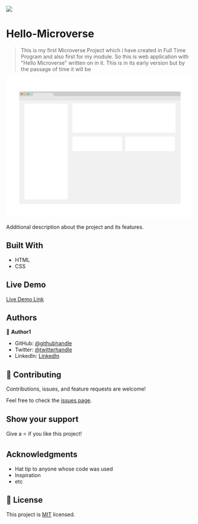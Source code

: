 ![](https://img.shields.io/badge/Microverse-blueviolet)

# Hello-Microverse

> This is my first Microverse Project which i have created in Full Time Program and also first for my module. So this
  is web application with "Hello Microverse" written on in it. This is in its early version but by the passage of time 
  it will be 

![screenshot](./app_screenshot.png)

Additional description about the project and its features.

## Built With

- HTML
- CSS

## Live Demo

[Live Demo Link](https://livedemo.com)

## Authors

👤 **Author1**

- GitHub: [@githubhandle](https://github.com/HAMMAS-SALEEM)
- Twitter: [@twitterhandle](https://twitter.com/HammasSaleem4)
- LinkedIn: [LinkedIn](www.linkedin.com/in/hammas-saleem-407)


## 🤝 Contributing

Contributions, issues, and feature requests are welcome!

Feel free to check the [issues page](../../issues/).

## Show your support

Give a ⭐️ if you like this project!

## Acknowledgments

- Hat tip to anyone whose code was used
- Inspiration
- etc

## 📝 License

This project is [MIT](./MIT.md) licensed.

